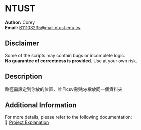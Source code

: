 # NTUST

**Author:** Corey  
**Email:** B11103235@mail.ntust.edu.tw     


## Disclaimer
Some of the scripts may contain bugs or incomplete logic.  
**No guarantee of correctness is provided.** Use at your own risk.

## Description
路徑需設定到你放的位置，並且csv需與py檔放同一個資料夾

## Additional Information
For more details, please refer to the following documentation:  
🔗 [Project Explanation](https://youtu.be/vKB2Lg-IM3I?si=VeW5U2MJo5LzlT4W)
